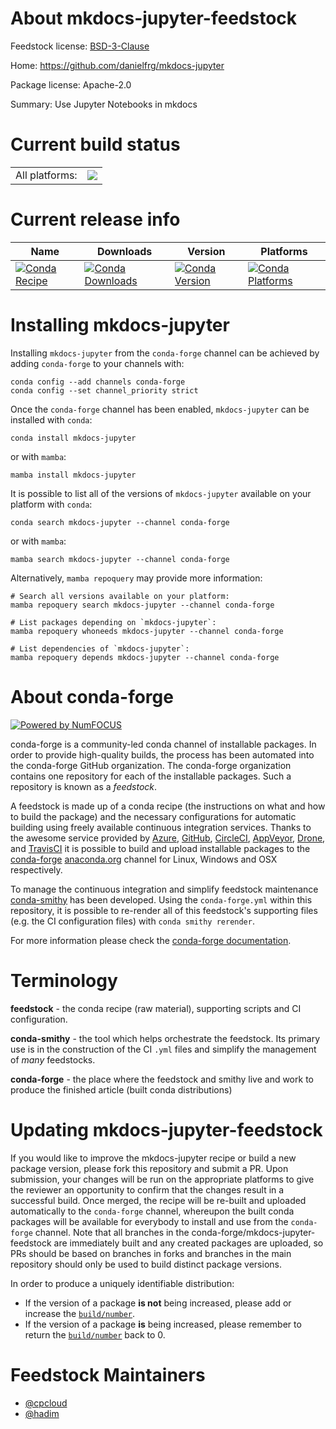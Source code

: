 About mkdocs-jupyter-feedstock
==============================

Feedstock license: [BSD-3-Clause](https://github.com/conda-forge/mkdocs-jupyter-feedstock/blob/main/LICENSE.txt)

Home: https://github.com/danielfrg/mkdocs-jupyter

Package license: Apache-2.0

Summary: Use Jupyter Notebooks in mkdocs

Current build status
====================


<table><tr><td>All platforms:</td>
    <td>
      <a href="https://dev.azure.com/conda-forge/feedstock-builds/_build/latest?definitionId=11045&branchName=main">
        <img src="https://dev.azure.com/conda-forge/feedstock-builds/_apis/build/status/mkdocs-jupyter-feedstock?branchName=main">
      </a>
    </td>
  </tr>
</table>

Current release info
====================

| Name | Downloads | Version | Platforms |
| --- | --- | --- | --- |
| [![Conda Recipe](https://img.shields.io/badge/recipe-mkdocs--jupyter-green.svg)](https://anaconda.org/conda-forge/mkdocs-jupyter) | [![Conda Downloads](https://img.shields.io/conda/dn/conda-forge/mkdocs-jupyter.svg)](https://anaconda.org/conda-forge/mkdocs-jupyter) | [![Conda Version](https://img.shields.io/conda/vn/conda-forge/mkdocs-jupyter.svg)](https://anaconda.org/conda-forge/mkdocs-jupyter) | [![Conda Platforms](https://img.shields.io/conda/pn/conda-forge/mkdocs-jupyter.svg)](https://anaconda.org/conda-forge/mkdocs-jupyter) |

Installing mkdocs-jupyter
=========================

Installing `mkdocs-jupyter` from the `conda-forge` channel can be achieved by adding `conda-forge` to your channels with:

```
conda config --add channels conda-forge
conda config --set channel_priority strict
```

Once the `conda-forge` channel has been enabled, `mkdocs-jupyter` can be installed with `conda`:

```
conda install mkdocs-jupyter
```

or with `mamba`:

```
mamba install mkdocs-jupyter
```

It is possible to list all of the versions of `mkdocs-jupyter` available on your platform with `conda`:

```
conda search mkdocs-jupyter --channel conda-forge
```

or with `mamba`:

```
mamba search mkdocs-jupyter --channel conda-forge
```

Alternatively, `mamba repoquery` may provide more information:

```
# Search all versions available on your platform:
mamba repoquery search mkdocs-jupyter --channel conda-forge

# List packages depending on `mkdocs-jupyter`:
mamba repoquery whoneeds mkdocs-jupyter --channel conda-forge

# List dependencies of `mkdocs-jupyter`:
mamba repoquery depends mkdocs-jupyter --channel conda-forge
```


About conda-forge
=================

[![Powered by
NumFOCUS](https://img.shields.io/badge/powered%20by-NumFOCUS-orange.svg?style=flat&colorA=E1523D&colorB=007D8A)](https://numfocus.org)

conda-forge is a community-led conda channel of installable packages.
In order to provide high-quality builds, the process has been automated into the
conda-forge GitHub organization. The conda-forge organization contains one repository
for each of the installable packages. Such a repository is known as a *feedstock*.

A feedstock is made up of a conda recipe (the instructions on what and how to build
the package) and the necessary configurations for automatic building using freely
available continuous integration services. Thanks to the awesome service provided by
[Azure](https://azure.microsoft.com/en-us/services/devops/), [GitHub](https://github.com/),
[CircleCI](https://circleci.com/), [AppVeyor](https://www.appveyor.com/),
[Drone](https://cloud.drone.io/welcome), and [TravisCI](https://travis-ci.com/)
it is possible to build and upload installable packages to the
[conda-forge](https://anaconda.org/conda-forge) [anaconda.org](https://anaconda.org/)
channel for Linux, Windows and OSX respectively.

To manage the continuous integration and simplify feedstock maintenance
[conda-smithy](https://github.com/conda-forge/conda-smithy) has been developed.
Using the ``conda-forge.yml`` within this repository, it is possible to re-render all of
this feedstock's supporting files (e.g. the CI configuration files) with ``conda smithy rerender``.

For more information please check the [conda-forge documentation](https://conda-forge.org/docs/).

Terminology
===========

**feedstock** - the conda recipe (raw material), supporting scripts and CI configuration.

**conda-smithy** - the tool which helps orchestrate the feedstock.
                   Its primary use is in the construction of the CI ``.yml`` files
                   and simplify the management of *many* feedstocks.

**conda-forge** - the place where the feedstock and smithy live and work to
                  produce the finished article (built conda distributions)


Updating mkdocs-jupyter-feedstock
=================================

If you would like to improve the mkdocs-jupyter recipe or build a new
package version, please fork this repository and submit a PR. Upon submission,
your changes will be run on the appropriate platforms to give the reviewer an
opportunity to confirm that the changes result in a successful build. Once
merged, the recipe will be re-built and uploaded automatically to the
`conda-forge` channel, whereupon the built conda packages will be available for
everybody to install and use from the `conda-forge` channel.
Note that all branches in the conda-forge/mkdocs-jupyter-feedstock are
immediately built and any created packages are uploaded, so PRs should be based
on branches in forks and branches in the main repository should only be used to
build distinct package versions.

In order to produce a uniquely identifiable distribution:
 * If the version of a package **is not** being increased, please add or increase
   the [``build/number``](https://docs.conda.io/projects/conda-build/en/latest/resources/define-metadata.html#build-number-and-string).
 * If the version of a package **is** being increased, please remember to return
   the [``build/number``](https://docs.conda.io/projects/conda-build/en/latest/resources/define-metadata.html#build-number-and-string)
   back to 0.

Feedstock Maintainers
=====================

* [@cpcloud](https://github.com/cpcloud/)
* [@hadim](https://github.com/hadim/)

